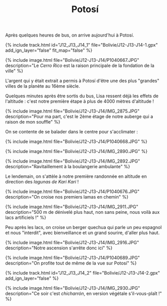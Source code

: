 ﻿---
title: "Potosí"
permalink: /Bolivie/J12-J13-J14/
sidebar:
  nav: "bolivie"
enable_tracks: true
---

Après quelques heures de bus, on arrive aujourd'hui à Potosí.

{% include track.html id="J12_J13_J14_1" file="Bolivie/J12-J13-J14-1.gpx" add_ign_layer="false" fit_map="false" %}

{% include image.html file="Bolivie/J12-J13-J14/P1040667.JPG" description="Le *Cerro Rico* est la raison principale de la fondation de la ville" %}

L'argent qui y était extrait a permis à Potosí d'être une des plus "grandes" villes de la planète au 16ème siècle.

Quelques minutes après être sortis du bus, Lisa ressent déjà les effets de l'altitude : c'est notre première étape à plus de 4000 mètres d'altitude !

{% include image.html file="Bolivie/J12-J13-J14/IMG_2875.JPG" description="Pour ma part, c'est le 2ème étage de notre auberge qui a raison de mon souffle" %}

On se contente de se balader dans le centre pour s'acclimater :

{% include image.html file="Bolivie/J12-J13-J14/P1040668.JPG" %}

{% include image.html file="Bolivie/J12-J13-J14/IMG_2890.JPG" %}

{% include image.html file="Bolivie/J12-J13-J14/IMG_2892.JPG" description="Ravitaillement à la boulangerie ambulante" %}

Le lendemain, on s'attèle à notre première randonnée en altitude en direction des *lagunas de Kari Kari* !

{% include image.html file="Bolivie/J12-J13-J14/P1040676.JPG" description="On croise nos premiers lamas en chemin" %}

{% include image.html file="Bolivie/J12-J13-J14/IMG_2911.JPG" description="500 m de dénivelé plus haut, non sans peine, nous voilà aux lacs artificiels !" %}

Peu après les lacs, on croise un berger quechua qui parle un peu espagnol et nous "interdit", avec bienveillance et un grand sourire, d'aller plus haut.

{% include image.html file="Bolivie/J12-J13-J14/IMG_2916.JPG" description="Notre ascension s'arrête donc ici" %}

{% include image.html file="Bolivie/J12-J13-J14/P1040689.JPG" description="On profite tout de même de la vue sur Potosí" %}

{% include track.html id="J12_J13_J14_2" file="Bolivie/J12-J13-J14-2.gpx" add_ign_layer="false" %}

{% include image.html file="Bolivie/J12-J13-J14/IMG_2930.JPG" description="Ce soir c'est *chicharrón*, en version végétale s'il-vous-plaît !" %}

